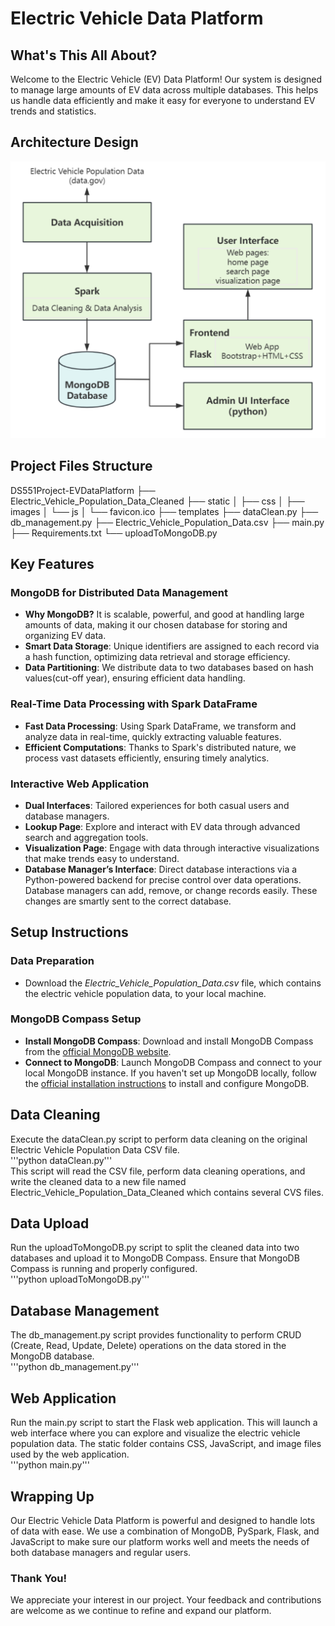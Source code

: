 # Electric Vehicle Data Platform

## What's This All About?

Welcome to the Electric Vehicle (EV) Data Platform! Our system is designed to manage large amounts of EV data across multiple databases. This helps us handle data efficiently and make it easy for everyone to understand EV trends and statistics.

## Architecture Design

![Architecture Design](static/images/design.png)

## Project Files Structure
DS551Project-EVDataPlatform
├── Electric_Vehicle_Population_Data_Cleaned
├── static
│   ├── css
│   ├── images
│   └── js
│       └── favicon.ico
├── templates
├── dataClean.py
├── db_management.py
├── Electric_Vehicle_Population_Data.csv
├── main.py
├── Requirements.txt
└── uploadToMongoDB.py


## Key Features

### MongoDB for Distributed Data Management

- **Why MongoDB?** It is scalable, powerful, and good at handling large amounts of data, making it our chosen database for storing and organizing EV data.
- **Smart Data Storage**: Unique identifiers are assigned to each record via a hash function, optimizing data retrieval and storage efficiency.
- **Data Partitioning**: We distribute data to two databases based on hash values(cut-off year), ensuring efficient data handling.

### Real-Time Data Processing with Spark DataFrame

- **Fast Data Processing**: Using Spark DataFrame, we transform and analyze data in real-time, quickly extracting valuable features.
- **Efficient Computations**: Thanks to Spark's distributed nature, we process vast datasets efficiently, ensuring timely analytics.

### Interactive Web Application

- **Dual Interfaces**: Tailored experiences for both casual users and database managers.
- **Lookup Page**: Explore and interact with EV data through advanced search and aggregation tools.
- **Visualization Page**: Engage with data through interactive visualizations that make trends easy to understand.
- **Database Manager’s Interface**: Direct database interactions via a Python-powered backend for precise control over data operations. Database managers can add, remove, or change records easily. These changes are smartly sent to the correct database.

## Setup Instructions
### Data Preparation
- Download the _Electric_Vehicle_Population_Data.csv_ file, which contains the electric vehicle population data, to your local machine.

### MongoDB Compass Setup
- **Install MongoDB Compass**: Download and install MongoDB Compass from the [official MongoDB website](https://www.mongodb.com/try/download/shell).
- **Connect to MongoDB**: Launch MongoDB Compass and connect to your local MongoDB instance. If you haven't set up MongoDB locally, follow the [official installation instructions](https://www.mongodb.com/docs/manual/administration/install-community/) to install and configure MongoDB.

## Data Cleaning
Execute the dataClean.py script to perform data cleaning on the original Electric Vehicle Population Data CSV file.<br>
'''python dataClean.py'''<br>
This script will read the CSV file, perform data cleaning operations, and write the cleaned data to a new file named Electric_Vehicle_Population_Data_Cleaned which contains several CVS files.

## Data Upload
Run the uploadToMongoDB.py script to split the cleaned data into two databases and upload it to MongoDB Compass. Ensure that MongoDB Compass is running and properly configured.<br>
'''python uploadToMongoDB.py'''

## Database Management
The db_management.py script provides functionality to perform CRUD (Create, Read, Update, Delete) operations on the data stored in the MongoDB database.<br>
'''python db_management.py'''

## Web Application
Run the main.py script to start the Flask web application. This will launch a web interface where you can explore and visualize the electric vehicle population data.
The static folder contains CSS, JavaScript, and image files used by the web application.<br>
'''python main.py'''

## Wrapping Up

Our Electric Vehicle Data Platform is powerful and designed to handle lots of data with ease. We use a combination of MongoDB, PySpark, Flask, and JavaScript to make sure our platform works well and meets the needs of both database managers and regular users.

### Thank You!

We appreciate your interest in our project. Your feedback and contributions are welcome as we continue to refine and expand our platform.





